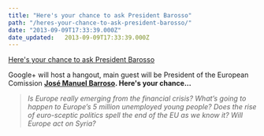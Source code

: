 ```yaml
---
title: "Here's your chance to ask President Barosso"
path: "/heres-your-chance-to-ask-president-barosso/"
date: "2013-09-09T17:33:39.000Z"
date_updated:   2013-09-09T17:33:39.000Z
---
```


<p><a href="http://googlepolicyeurope.blogspot.gr/2013/09/whats-state-of-european-union-askbarroso.html" title="Here's your chance to ask President Barosso ">Here's your chance to ask President Barosso </a></p><p>Google+ will host a hangout, main guest will be President of the European Comission <b><a title="José Manuel Barroso" href="http://en.wikipedia.org/wiki/Jos%C3%A9_Manuel_Barroso">José Manuel Barroso</a>. Here's your chance...</b></p><blockquote><p><i>Is Europe really emerging from the financial crisis? What’s going to happen to Europe’s 5 million unemployed young people? Does the rise of euro-sceptic politics spell the end of the EU as we know it? Will Europe act on Syria? </i></p></blockquote>
